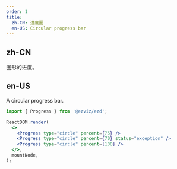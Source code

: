 ```yaml
---
order: 1
title:
  zh-CN: 进度圈
  en-US: Circular progress bar
---
```


## zh-CN

圈形的进度。

## en-US

A circular progress bar.

```jsx
import { Progress } from '@ezviz/ezd';

ReactDOM.render(
  <>
    <Progress type="circle" percent={75} />
    <Progress type="circle" percent={70} status="exception" />
    <Progress type="circle" percent={100} />
  </>,
  mountNode,
);
```

<style>
.ant-progress-circle-wrap,
.ant-progress-line-wrap {
  margin-right: 8px;
  margin-bottom: 5px;
}
</style>
